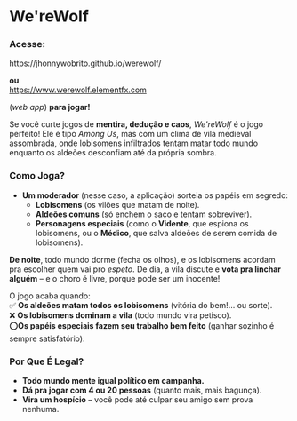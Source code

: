 <h1>We'reWolf</h1>
<h3>Acesse:</h3>
https://jhonnywobrito.github.io/werewolf/ <br>

**ou**
<br>https://www.werewolf.elementfx.com<br>

(*web app*)
**para jogar!**

Se você curte jogos de **mentira, dedução e caos**, *We'reWolf* é o jogo perfeito! Ele é tipo *Among Us*, mas com um clima de vila medieval assombrada, onde lobisomens infiltrados tentam matar todo mundo enquanto os aldeões desconfiam até da própria sombra.  

### **Como Joga?**  
- **Um moderador** (nesse caso, a aplicação) sorteia os papéis em segredo:  
  - **Lobisomens** (os vilões que matam de noite).  
  - **Aldeões comuns** (só enchem o saco e tentam sobreviver).  
  - **Personagens especiais** (como o **Vidente**, que espiona os lobisomens, ou o **Médico**, que salva aldeões de serem comida de lobisomens).  

**De noite**, todo mundo dorme (fecha os olhos), e os lobisomens acordam pra escolher quem vai pro *espeto*. De dia, a vila discute e **vota pra linchar alguém** – e o choro é livre, porque pode ser um inocente!  

O jogo acaba quando:  
✅ **Os aldeões matam todos os lobisomens** (vitória do bem!... ou sorte).  
❌ **Os lobisomens dominam a vila** (todo mundo vira petisco). <br>
⭕️**Os papéis especiais fazem seu trabalho bem feito** (ganhar sozinho é sempre satisfatório).

### **Por Que É Legal?**  
- **Todo mundo mente igual político em campanha.**  
- **Dá pra jogar com 4 ou 20 pessoas** (quanto mais, mais bagunça).  
- **Vira um hospício** – você pode até culpar seu amigo sem prova nenhuma.
